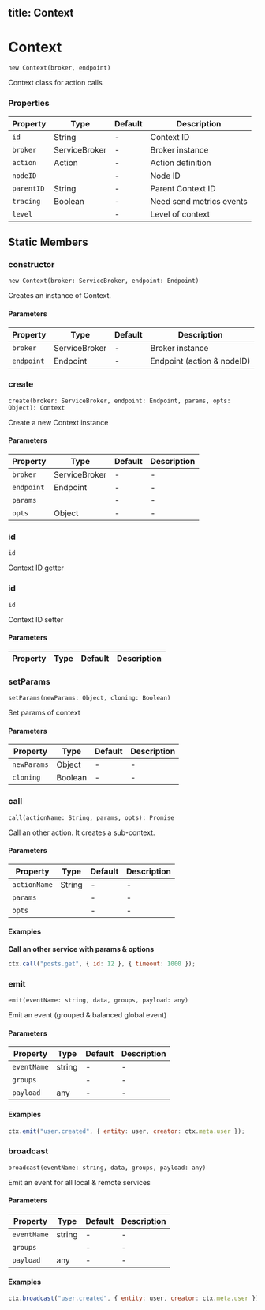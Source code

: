 title: Context
---



# Context




`new Context(broker, endpoint)`

Context class for action calls




### Properties

| Property | Type | Default | Description |
| -------- | ---- | ------- | ----------- |
| `id` | String | - | Context ID |
| `broker` | ServiceBroker | - | Broker instance |
| `action` | Action | - | Action definition |
| `nodeID` |  | - | Node ID |
| `parentID` | String | - | Parent Context ID |
| `tracing` | Boolean | - | Need send metrics events |
| `level` |  | - | Level of context |







## Static Members



### constructor



`new Context(broker: ServiceBroker, endpoint: Endpoint)`

Creates an instance of Context.


#### Parameters

| Property | Type | Default | Description |
| -------- | ---- | ------- | ----------- |
| `broker` | ServiceBroker | - | Broker instance |
| `endpoint` | Endpoint | - | Endpoint (action & nodeID) |








### create



`create(broker: ServiceBroker, endpoint: Endpoint, params, opts: Object): Context`

Create a new Context instance


#### Parameters

| Property | Type | Default | Description |
| -------- | ---- | ------- | ----------- |
| `broker` | ServiceBroker | - | - |
| `endpoint` | Endpoint | - | - |
| `params` |  | - | - |
| `opts` | Object | - | - |








### id



`id`

Context ID getter









### id



`id`

Context ID setter


#### Parameters

| Property | Type | Default | Description |
| -------- | ---- | ------- | ----------- |








### setParams



`setParams(newParams: Object, cloning: Boolean)`

Set params of context


#### Parameters

| Property | Type | Default | Description |
| -------- | ---- | ------- | ----------- |
| `newParams` | Object | - | - |
| `cloning` | Boolean | - | - |








### call



`call(actionName: String, params, opts): Promise`

Call an other action. It creates a sub-context.


#### Parameters

| Property | Type | Default | Description |
| -------- | ---- | ------- | ----------- |
| `actionName` | String | - | - |
| `params` |  | - | - |
| `opts` |  | - | - |






#### Examples




**Call an other service with params &amp; options**


```js
ctx.call("posts.get", { id: 12 }, { timeout: 1000 });
```





### emit



`emit(eventName: string, data, groups, payload: any)`

Emit an event (grouped & balanced global event)


#### Parameters

| Property | Type | Default | Description |
| -------- | ---- | ------- | ----------- |
| `eventName` | string | - | - |
| `groups` |  | - | - |
| `payload` | any | - | - |






#### Examples





```js
ctx.emit("user.created", { entity: user, creator: ctx.meta.user });
```





### broadcast



`broadcast(eventName: string, data, groups, payload: any)`

Emit an event for all local & remote services


#### Parameters

| Property | Type | Default | Description |
| -------- | ---- | ------- | ----------- |
| `eventName` | string | - | - |
| `groups` |  | - | - |
| `payload` | any | - | - |






#### Examples





```js
ctx.broadcast("user.created", { entity: user, creator: ctx.meta.user });
```






